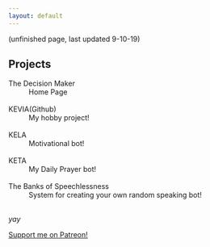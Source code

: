 ```yaml
---
layout: default
---
```

(unfinished page, last updated 9-10-19)
## Projects

<dl>
<dt>The Decision Maker</dt>
<dd>Home Page </dd>
<br>
<dt>KEVIA(Github)</dt>
<dd>My hobby project!  </dd>
<br>
<dt>KELA </dt>
<dd>Motivational bot! </dd>
<br>

<dt>KETA </dt>
<dd>My Daily Prayer bot! </dd>
<br>

<dt>The Banks of Speechlessness </dt>
<dd>System for creating your own random speaking bot! </dd>
<br>
</dl>

_yay_

<a href="https://patreon.com/motibytes"> Support me on Patreon!</a>


<!--
./projects_thedecisionmaker.html
 -

KETA -
-->
<!--
[back](./)
-->
